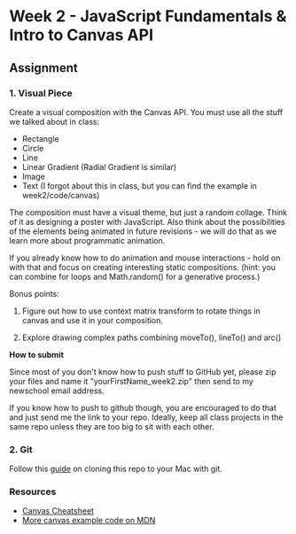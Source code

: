 # Week 2 - JavaScript Fundamentals & Intro to Canvas API

## Assignment

### 1. Visual Piece

Create a visual composition with the Canvas API. You must use all the stuff we talked about in class:

- Rectangle
- Circle
- Line
- Linear Gradient (Radial Gradient is similar)
- Image
- Text (I forgot about this in class, but you can find the example in week2/code/canvas)

The composition must have a visual theme, but just a random collage. Think of it as designing a poster with JavaScript. Also think about the possibilities of the elements being animated in future revisions - we will do that as we learn more about programmatic animation.

If you already know how to do animation and mouse interactions - hold on with that and focus on creating interesting static compositions. (hint: you can combine for loops and Math.random() for a generative process.)

Bonus points:

1. Figure out how to use context matrix transform to rotate things in canvas and use it in your composition.

2. Explore drawing complex paths combining moveTo(), lineTo() and arc()

**How to submit**

Since most of you don't know how to push stuff to GitHub yet, please zip your files and name it "yourFirstName_week2.zip" then send to my newschool email address.

If you know how to push to github though, you are encouraged to do that and just send me the link to your repo. Ideally, keep all class projects in the same repo unless they are too big to sit with each other.

### 2. Git

Follow this <a href="https://github.com/yyx990803/creative-html5/blob/master/GIT.md" target="_blank">guide</a> on cloning this repo to your Mac with git.

### Resources

- <a href="http://www.nihilogic.dk/labs/canvas_sheet/HTML5_Canvas_Cheat_Sheet.pdf" target="_blank">Canvas Cheatsheet</a>
- <a href="https://developer.mozilla.org/en-US/docs/HTML/Canvas/Drawing_Graphics_with_Canvas" target="_blank">More canvas example code on MDN</a>
